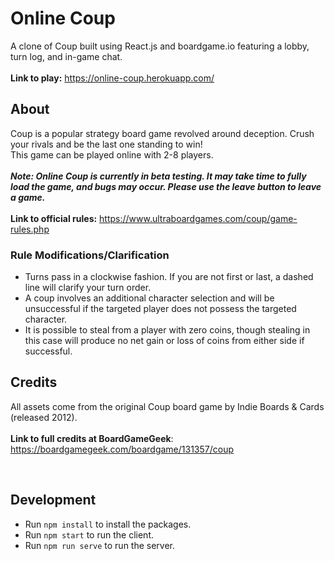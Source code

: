 # Online Coup
A clone of Coup built using React.js and boardgame.io featuring a lobby, turn log, and in-game chat. <br><br>
**Link to play:** https://online-coup.herokuapp.com/

## About
Coup is a popular strategy board game revolved around deception. Crush your rivals and be the last one standing to win! <br>
This game can be played online with 2-8 players. <br><br>
***Note: Online Coup is currently in beta testing. It may take time to fully load the game, and bugs may occur. Please use the leave button to leave a game.*** <br><br>
**Link to official rules:** https://www.ultraboardgames.com/coup/game-rules.php <br>

### Rule Modifications/Clarification
- Turns pass in a clockwise fashion. If you are not first or last, a dashed line will clarify your turn order.
- A coup involves an additional character selection and will be unsuccessful if the targeted player does not possess the targeted character. 
- It is possible to steal from a player with zero coins, though stealing in this case will produce no net gain or loss of coins from either side if successful.

## Credits
All assets come from the original Coup board game by Indie Boards & Cards (released 2012). <br><br>
**Link to full credits at BoardGameGeek**: https://boardgamegeek.com/boardgame/131357/coup

<br>

## Development
- Run ``npm install`` to install the packages.
- Run ``npm start`` to run the client.
- Run ``npm run serve`` to run the server.
